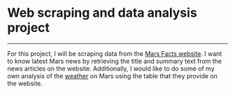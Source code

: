 # Web scraping and data analysis project
---
For this project, I will be scraping data from the [Mars Facts website](https://static.bc-edx.com/data/web/mars_facts/index.html). I want to know latest Mars news by retrieving the title and summary text from the news articles on the website. Additionally, I would like to do some of my own analysis of the [weather](https://static.bc-edx.com/data/web/mars_facts/temperature.html) on Mars using the table that they provide on the website. 
